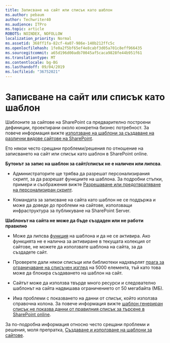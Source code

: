 ```yaml
---
title: Записване на сайт или списък като шаблон
ms.author: pebaum
author: Techwriter40
ms.audience: ITPro
ms.topic: article
ROBOTS: NOINDEX, NOFOLLOW
localization_priority: Normal
ms.assetid: 368ff1fa-82cf-4a07-986e-140b212ffc5c
ms.openlocfilehash: 1fe0a2f5bf65ef4e8cabf3d05a701c8eff966435
ms.sourcegitcommit: a65d196d00adb70045af5caca9828fe44b951f61
ms.translationtype: MT
ms.contentlocale: bg-BG
ms.lasthandoff: 09/04/2019
ms.locfileid: "36752021"
---
```

# <a name="save-site-or-list-as-a-template"></a>Записване на сайт или списък като шаблон

Шаблоните за сайтове на SharePoint са предварително построени дефиниции, проектирани около конкретна бизнес потребност. За повече информация вижте [използване на шаблони за създаване на различни видове сайтове на SharePoint](https://support.office.com/article/using-templates-to-create-different-kinds-of-sharepoint-sites-449eccec-ff99-4cf3-b62e-dcfee37e8da4).

Ето някои често срещани проблеми/решения по отношение на записването на сайт или списък като шаблон в SharePoint online.

**Бутонът за запис на шаблон за сайт/списък не е наличен или липсва**. 

- Администраторите ще трябва да разрешат персонализирания скрипт, за да разрешат функциите на шаблона. За подробни стъпки, примери и съображения вижте [Разрешаване или предотвратяване на персонализиран скрипт](https://docs.microsoft.com/sharepoint/allow-or-prevent-custom-script).


- Командата за записване на сайта като шаблон не се поддържа и може да доведе до проблеми на сайтове, използващи инфраструктура за публикуване на SharePoint Server.


**Шаблонът на сайта не може да бъде създаден или не работи правилно**

- Може да липсва [функция](https://social.technet.microsoft.com/wiki/contents/articles/14423.sharepoint-2013-existing-features-guid.aspx) на шаблона и да не се активира. Ако функцията не е налична за активиране в текущата колекция от сайтове, не можете да използвате шаблона на сайта, за да създадете сайт.


- Проверете дали някои списъци или библиотеки надхвърлят [прага за ограничаване на списъчен изглед](https://support.office.com/article/Manage-large-lists-and-libraries-in-SharePoint-B8588DAE-9387-48C2-9248-C24122F07C59) на 5000 елемента, тъй като това може да блокира създаването на шаблон на сайт.


- Сайтът може да използва твърде много ресурси и следователно шаблонът на сайта надвишава ограничението от 50 мегабайта (МБ).


- Има проблеми с показването на данни от списък, който използва справочна колона. За повече информация вижте [шаблон генериран списък не показва данни от правилния списък за търсене в SharePoint online](https://docs.microsoft.com/sharepoint/support/lists-and-libraries/template-generated-list-incorrect-data).


За по-подробна информация относно често срещани проблеми и решения, моля препратка, [Създаване и използване на шаблони за сайтове](https://support.office.com/article/Create-and-use-site-templates-60371B0F-00E0-4C49-A844-34759EBDD989).

